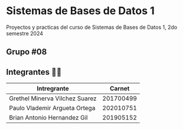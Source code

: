 # Sistemas de Bases de Datos 1

Proyectos y practicas del curso de Sistemas de Bases de Datos 1, 2do semestre 2024

## Grupo #08
## Integrantes 👨‍💻

| Intregrante | Carnet  |
|-------------|---------|
|      Grethel Minerva Vilchez Suarez       |      201700499   |
|      Paulo Vlademir Argueta Ortega        |      202010751   |
|      Brian Antonio Hernandez Gil          |     201905152   |
